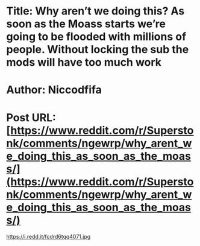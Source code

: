 # Title: Why aren’t we doing this? As soon as the Moass starts we’re going to be flooded with millions of people. Without locking the sub the mods will have too much work
# Author: Niccodfifa
# Post URL: [https://www.reddit.com/r/Superstonk/comments/ngewrp/why_arent_we_doing_this_as_soon_as_the_moass/](https://www.reddit.com/r/Superstonk/comments/ngewrp/why_arent_we_doing_this_as_soon_as_the_moass/)


https://i.redd.it/fcdrd6tqq4071.jpg